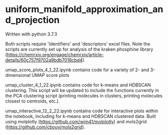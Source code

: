 # uniform_manifold_approximation_and_projection

Written with python 3.7.3

Both scripts require 'identifiers' and 'descriptors' excel files. Note the scripts are currently set up for analysis of the kraken phosphine library (https://chemrxiv.org/engage/chemrxiv/article-details/60c757f9702a9bdb7018cbd4).

umap_score_plots_4_1_22.ipynb contains code for a variety of 2- and 3-dimensional UMAP score plots

umap_cluster_4_1_22.ipynb contains code for k-means and HDBSCAN clustering. This script will be updated to include the functions currently in the PCA clustering script (printing molecules in clusters, printing molecules closest to centroids, etc.).

umap_interactive_12_2_22.ipynb contains code for interactive plots within the notebook, including for k-means and HDBSCAN clustered data. Built using molplotly (https://github.com/wjm41/molplotly) and mols2grid (https://github.com/cbouy/mols2grid).
